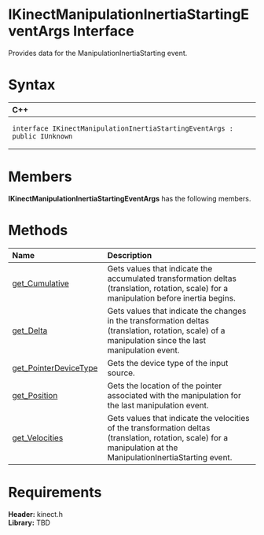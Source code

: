 IKinectManipulationInertiaStartingEventArgs Interface  
=====================================================  

Provides data for the ManipulationInertiaStarting event. <span id="syntaxSection"></span>

Syntax  
======  

<table>
<colgroup>
<col width="100%" />
</colgroup>
<thead>
<tr class="header">
<th align="left">C++</th>
</tr>
</thead>
<tbody>
<tr class="odd">
<td align="left"><pre><code>interface IKinectManipulationInertiaStartingEventArgs : public IUnknown</code></pre></td>
</tr>
</tbody>
</table>

<span id="classMembersSection"></span>

Members  
=======  

**IKinectManipulationInertiaStartingEventArgs** has the following members.  

<span id="publicmethodsSection"></span>

Methods  
=======  

<table>
<colgroup>
<col width="30%" />
<col width="60%" />
</colgroup>
<thead>
<tr class="header">
<th align="left">Name</th>
<th align="left">Description</th>
</tr>
</thead>
<tbody>
<tr class="odd">
<td align="left"><a href="IKinectManipulationInert/Methods/get_Cumulative_Method.md">get_Cumulative</a></td>
<td align="left">Gets values that indicate the accumulated transformation deltas (translation, rotation, scale) for a manipulation before inertia begins.</td>
</tr>
<tr class="even">
<td align="left"><a href="IKinectManipulationInert/Methods/get_Delta_Method.md">get_Delta</a></td>
<td align="left">Gets values that indicate the changes in the transformation deltas (translation, rotation, scale) of a manipulation since the last manipulation event.</td>
</tr>
<tr class="odd">
<td align="left"><a href="IKinectManipulationInert/Methods/get_PointerDeviceType.md">get_PointerDeviceType</a></td>
<td align="left">Gets the device type of the input source.</td>
</tr>
<tr class="even">
<td align="left"><a href="IKinectManipulationInert/Methods/get_Position_Method.md">get_Position</a></td>
<td align="left">Gets the location of the pointer associated with the manipulation for the last manipulation event.</td>
</tr>
<tr class="odd">
<td align="left"><a href="IKinectManipulationInert/Methods/get_Velocities_Method.md">get_Velocities</a></td>
<td align="left">Gets values that indicate the velocities of the transformation deltas (translation, rotation, scale) for a manipulation at the ManipulationInertiaStarting event.</td>
</tr>
</tbody>
</table>

<span id="requirements"></span>

Requirements  
============  

**Header:** kinect.h  
**Library:** TBD  



<!--Please do not edit the data in the comment block below.-->
<!--
TOCTitle : IKinectManipulationInertiaStartingEventArgs Interface
RLTitle : IKinectManipulationInertiaStartingEventArgs Interface
KeywordK : IKinectManipulationInertiaStartingEventArgs interface, about
HelpPriority : 2
TopicType : apiref
KeywordF : IKinectManipulationInertiaStartingEventArgs
KeywordF : Microsoft.Kinect.kinect.IKinectManipulationInertiaStartingEventArgs
KeywordA : T:Microsoft.Kinect.kinect.IKinectManipulationInertiaStartingEventArgs
AssetID : T:Microsoft.Kinect.kinect.IKinectManipulationInertiaStartingEventArgs
Locale : en-us
CommunityContent : 1
APIType : Managed
APILocation : 
APIName : Microsoft.Kinect.kinect.IKinectManipulationInertiaStartingEventArgs
TargetOS : Windows
TopicType : kbSyntax
DevLang : C++
DocSet : K4Wv2
ProjType : K4Wv2Proj
Technology : Kinect for Windows
Product : Kinect for Windows SDK v2
productversion : 20
-->
